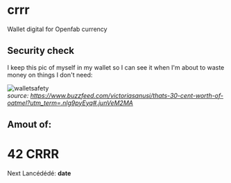 # crrr
Wallet digital for Openfab currency

## Security check
I keep this pic of myself in my wallet so I can see it when I'm about to waste money on things I don't need:

![walletsafety](http://funnypictures1.fjcdn.com/pictures/Terry+crews+in+case+you+were+thinking+off+wasting+money_1f6f21_6041817.jpg)  
*source: https://www.buzzfeed.com/victoriasanusi/thats-30-cent-worth-of-oatmel?utm_term=.nlg9pyEyq#.junVeM2MA*

## Amout of:
# 42 CRRR
Next Lancédédé: **date**
